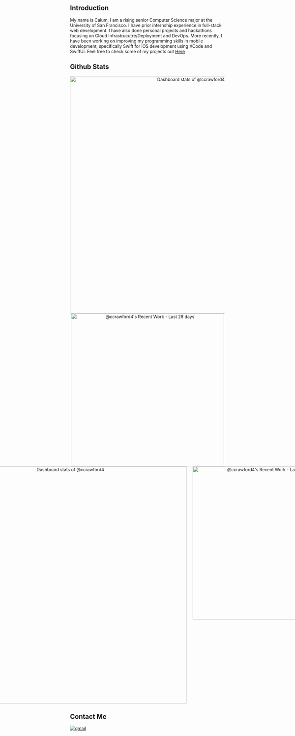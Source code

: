 ## Introduction
My name is Calum, I am a rising senior Computer Science major at the University of San Francisco. I have prior internship experience in full-stack web development. I have also done personal projects and hackathons focusing on Cloud Infrastrucutre/Deployment and DevOps. More recently, I have been working on improving my programming skills in mobile development, specifically Swift for iOS development using XCode and SwiftUI. Feel free to check some of my projects out [Here](https://github.com/ccrawford4?tab=repositories)

## Github Stats

<a href="https://next.ossinsight.io/widgets/official/compose-user-dashboard-stats?user_id=123438979" target="_blank" style="display: block" align="center">
  <picture>
    <source media="(prefers-color-scheme: dark)" srcset="https://next.ossinsight.io/widgets/official/compose-user-dashboard-stats/thumbnail.png?user_id=123438979&image_size=auto&color_scheme=dark" width="771" height="auto">
    <img alt="Dashboard stats of @ccrawford4" src="https://next.ossinsight.io/widgets/official/compose-user-dashboard-stats/thumbnail.png?user_id=123438979&image_size=auto&color_scheme=light" width="771" height="auto">
  </picture>
</a>

<a href="https://next.ossinsight.io/widgets/official/compose-currently-working-on?user_id=123438979&activity_type=all" target="_blank" style="display: block" align="center">
  <picture>
    <source media="(prefers-color-scheme: dark)" srcset="https://next.ossinsight.io/widgets/official/compose-currently-working-on/thumbnail.png?user_id=123438979&activity_type=all&image_size=auto&color_scheme=dark" width="497.5" height="auto">
    <img alt="@ccrawford4's Recent Work - Last 28 days" src="https://next.ossinsight.io/widgets/official/compose-currently-working-on/thumbnail.png?user_id=123438979&activity_type=all&image_size=auto&color_scheme=light" width="497.5" height="auto">
  </picture>
</a>

<div style="display: flex; justify-content: center; gap: 20px;">
  <a href="https://next.ossinsight.io/widgets/official/compose-user-dashboard-stats?user_id=123438979" target="_blank" style="display: block" align="center">
    <picture>
      <source media="(prefers-color-scheme: dark)" srcset="https://next.ossinsight.io/widgets/official/compose-user-dashboard-stats/thumbnail.png?user_id=123438979&image_size=auto&color_scheme=dark" width="771" height="auto">
      <img alt="Dashboard stats of @ccrawford4" src="https://next.ossinsight.io/widgets/official/compose-user-dashboard-stats/thumbnail.png?user_id=123438979&image_size=auto&color_scheme=light" width="771" height="auto">
    </picture>
  </a>

  <a href="https://next.ossinsight.io/widgets/official/compose-currently-working-on?user_id=123438979&activity_type=all" target="_blank" style="display: block" align="center">
    <picture>
      <source media="(prefers-color-scheme: dark)" srcset="https://next.ossinsight.io/widgets/official/compose-currently-working-on/thumbnail.png?user_id=123438979&activity_type=all&image_size=auto&color_scheme=dark" width="497.5" height="auto">
      <img alt="@ccrawford4's Recent Work - Last 28 days" src="https://next.ossinsight.io/widgets/official/compose-currently-working-on/thumbnail.png?user_id=123438979&activity_type=all&image_size=auto&color_scheme=light" width="497.5" height="auto">
    </picture>
  </a>
</div>



## Contact Me

<a href="mailto:ccrawford6@dons.usfca.edu" target="_blank">
<img src=https://img.shields.io/badge/gmail-%2300acee.svg?color=EA4335&style=for-the-badge&logo=gmail&logoColor=white alt=gmail style="margin-bottom: 5px;" />

<a href="https://www.linkedin.com/in/calum-a-crawford" target="_blank">
<i className="ci ci-linkedin ci-2x"></i>


